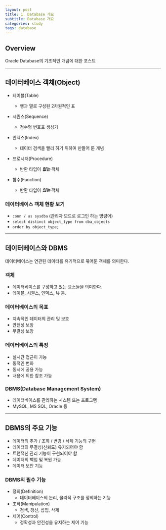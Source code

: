 ```yaml
---
layout: post
title: 1. Database 개요
subtitle: Database 개요
categories: study
tags: database
---
```


## Overview

Oracle Database의 기초적인 개념에 대한 포스트

***

## 데이터베이스 객체(Object)

- 테이블(Table)
    - 행과 열로 구성된 2차원적인 표

- 시퀀스(Sequence)
    - 정수형 번호표 생성기

- 인덱스(Index)
    - 데이터 검색을 빨리 하기 위하여 만들어 둔 개념

- 프로시저(Procedure)
    - 반환 타입이 ***없는*** 객체

- 함수(Function)
    - 반환 타입이 ***있는*** 객체

### 데이터베이스 객체 현황 보기

- `conn / as sysdba` (관리자 모드로 로그인 하는 명령어)
- `select distinct object_type from dba_objects`
- `order by object_type;`

***

## 데이터베이스와 DBMS

데이터베이스는 연관된 데이터를 유기적으로 묶어둔 객체를 의미한다.

### 객체

- 데이터베이스를 구성하고 있는 요소들을 의미한다.
- 테이블, 시퀀스, 인덱스, 뷰 등.

### 데이터베이스의 목표

- 지속적인 데이터의 관리 및 보호
- 안전성 보장
- 무결성 보장

### 데이터베이스의 특징

- 실시간 접근이 가능
- 동적인 변화
- 동시에 공용 가능
- 내용에 의한 참조 가능

### DBMS(Database Management System)

- 데이터베이스를 관리하는 시스템 또는 프로그램
- MySQL, MS SQL, Oracle 등

***

## DBMS의 주요 기능

- 데이터의 추가 / 조회 / 변경 / 삭제 기능의 구현
- 데이터의 무결성(신뢰도) 유지되어야 함
- 트랜잭션 관리 기능이 구현되어야 함
- 데이터의 백업 및 복원 가능
- 데이터 보안 기능

### DBMS의 필수 기능

- 정의(Definition)
  - 데이터베이스의 논리, 물리적 구조를 정의하는 기능
- 조작(Manipulation)
  - 검색, 갱신, 삽입, 삭제
- 제어(Control)
  - 정확성과 안전성을 유지하는 제어 기능
